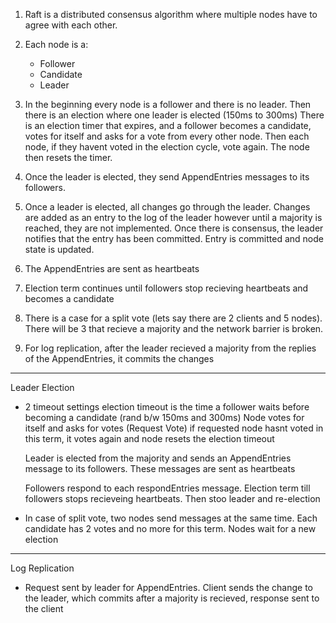 1) Raft is a distributed consensus algorithm where multiple nodes have to agree with each other.

2) Each node is a:
    - Follower
    - Candidate
    - Leader

3) In the beginning every node is a follower and there is no leader.
    Then there is an election where one leader is elected (150ms to 300ms)
    There is an election timer that expires, and a follower becomes a candidate, votes for itself and asks for a vote
    from every other node. Then each node, if they havent voted in the election cycle, vote again. The node then resets the timer.

4) Once the leader is elected, they send AppendEntries messages to its followers.

5) Once a leader is elected, all changes go through the leader. Changes are added as an entry to the log of the leader however until a majority is reached, they are not implemented. Once there is consensus, the leader notifies that the entry has been committed. Entry is committed and node state is updated.

6) The AppendEntries are sent as heartbeats

7) Election term continues until followers stop recieving heartbeats and becomes a candidate

8) There is a case for a split vote (lets say there are 2 clients and 5 nodes). There will be 3 that recieve a majority and the network barrier is broken. 

9) For log replication, after the leader recieved a majority from the replies of the AppendEntries, it commits the changes


-----------------------------------------------------------------------------------------------------------

Leader Election
 
- 2 timeout settings
    election timeout is the time a follower waits before becoming a candidate (rand b/w 150ms and 300ms)
    Node votes for itself and asks for votes (Request Vote)
    if requested node hasnt voted in this term, it votes again and node resets the election timeout

    Leader is elected from the majority and sends an AppendEntries message to its followers. These messages are sent as heartbeats

    Followers respond to each respondEntries message. Election term till followers stops recieveing heartbeats. Then stoo leader and re-election

- In case of split vote, two nodes send messages at the same time. Each candidate has 2 votes and no more for this term. Nodes wait for a new election
-----------------------------------------------------------------------------------------------------------

Log Replication

- Request sent by leader for AppendEntries. Client sends the change to the leader, which commits after a majority is recieved, response sent to the client